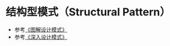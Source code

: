 # 结构型模式（Structural Pattern）

* 参考[《图解设计模式》](https://design-patterns.readthedocs.io/zh_CN/latest/structural_patterns/structural.html)
* 参考[《深入设计模式》](https://refactoringguru.cn/design-patterns/structural-patterns)
